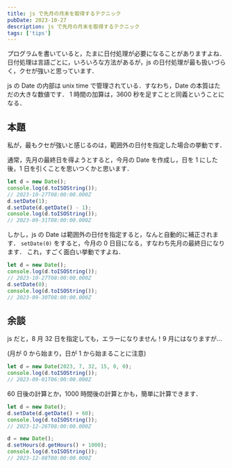 ```yaml
---
title: js で先月の月末を取得するテクニック
pubDate: 2023-10-27
description: js で先月の月末を取得するテクニック
tags: ['tips']
---
```


プログラムを書いていると，たまに日付処理が必要になることがありますよね．
日付処理は言語ごとに，いろいろな方法があるが，js の日付処理が最も扱いづらく，クセが強いと思っています．

js の Date の内部は unix time で管理されている．すなわち，Date の本質はただの大きな数値です．
1 時間の加算は，3600 秒を足すことと同義ということになる．

## 本題

私が，最もクセが強いと感じるのは，範囲外の日付を指定した場合の挙動です．

通常，先月の最終日を得ようとすると，今月の Date を作成し，日を 1 にした後，1 日を引くことを思いつくかと思います．

```js
let d = new Date();
console.log(d.toISOString());
// 2023-10-27T08:00:00.000Z
d.setDate(1);
d.setDate(d.getDate() - 1);
console.log(d.toISOString());
// 2023-09-31T08:00:00.000Z
```

しかし，js の Date は範囲外の日付を指定すると，なんと自動的に補正されます．
`setDate(0)` をすると，今月の 0 日目になる，すなわち先月の最終日になります．
これ，すごく面白い挙動ですよね．

```js
let d = new Date();
console.log(d.toISOString());
// 2023-10-27T08:00:00.000Z
d.setDate(0);
console.log(d.toISOString());
// 2023-09-30T08:00:00.000Z
```

## 余談

<!-- textlint-disable -->

js だと，8 月 32 日を指定しても，エラーになりません！9 月にはなりますが...

<!-- textlint-enable -->

(月が 0 から始まり，日が 1 から始まることに注意)

```js
let d = new Date(2023, 7, 32, 15, 0, 0);
console.log(d.toISOString());
// 2023-09-01T06:00:00.000Z
```

60 日後の計算とか，1000 時間後の計算とかも，簡単に計算できます．

```js
let d = new Date();
d.setDate(d.getDate() + 60);
console.log(d.toISOString());
// 2023-12-26T08:00:00.000Z

d = new Date();
d.setHours(d.getHours() + 1000);
console.log(d.toISOString());
// 2023-12-08T00:00:00.000Z
```
